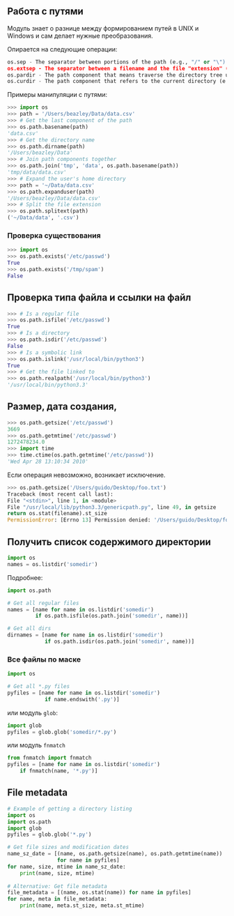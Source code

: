 ## Работа с путями

Модуль знает о разнице между формированием путей в UNIX и Windows и сам делает нужные преобразования.

Опирается на следующие операции:
```python
os.sep - The separator between portions of the path (e.g., "/" or "\").
os.extsep - The separator between a filename and the file "extension" (e.g., ".").
os.pardir - The path component that means traverse the directory tree up one level (e.g., "..").
os.curdir - The path component that refers to the current directory (e.g., ".").
```

Примеры манипуляции с путями:

```python
>>> import os
>>> path = '/Users/beazley/Data/data.csv'
>>> # Get the last component of the path
>>> os.path.basename(path)
'data.csv'
>>> # Get the directory name
>>> os.path.dirname(path)
'/Users/beazley/Data'
>>> # Join path components together
>>> os.path.join('tmp', 'data', os.path.basename(path))
'tmp/data/data.csv'
>>> # Expand the user's home directory
>>> path = '~/Data/data.csv'
>>> os.path.expanduser(path)
'/Users/beazley/Data/data.csv'
>>> # Split the file extension
>>> os.path.splitext(path)
('~/Data/data', '.csv')
```

### Проверка существования

```python
>>> import os
>>> os.path.exists('/etc/passwd')
True
>>> os.path.exists('/tmp/spam')
False
```

## Проверка типа файла и ссылки на файл

```python
>>> # Is a regular file
>>> os.path.isfile('/etc/passwd')
True
>>> # Is a directory
>>> os.path.isdir('/etc/passwd')
False
>>> # Is a symbolic link
>>> os.path.islink('/usr/local/bin/python3')
True
>>> # Get the file linked to
>>> os.path.realpath('/usr/local/bin/python3')
'/usr/local/bin/python3.3'
```

## Размер, дата создания, 

```python
>>> os.path.getsize('/etc/passwd')
3669
>>> os.path.getmtime('/etc/passwd')
1272478234.0
>>> import time
>>> time.ctime(os.path.getmtime('/etc/passwd'))
'Wed Apr 28 13:10:34 2010'
```
Если операция невозможно, возникает исключение.
```python
>>> os.path.getsize('/Users/guido/Desktop/foo.txt')
Traceback (most recent call last):
File "<stdin>", line 1, in <module>
File "/usr/local/lib/python3.3/genericpath.py", line 49, in getsize
return os.stat(filename).st_size
PermissionError: [Errno 13] Permission denied: '/Users/guido/Desktop/foo.txt'
```

## Получить список содержимого директории

```python
import os
names = os.listdir('somedir')
```
Подробнее:
```python
import os.path

# Get all regular files
names = [name for name in os.listdir('somedir')
         if os.path.isfile(os.path.join('somedir', name))]

# Get all dirs
dirnames = [name for name in os.listdir('somedir')
            if os.path.isdir(os.path.join('somedir', name))]
```
### Все файлы по маске 

```python
import os

# Get all *.py files
pyfiles = [name for name in os.listdir('somedir')
            if name.endswith('.py')]
```
или модуль `glob`:
```python
import glob
pyfiles = glob.glob('somedir/*.py')
```
или модуль `fnmatch`
```python
from fnmatch import fnmatch
pyfiles = [name for name in os.listdir('somedir')
    if fnmatch(name, '*.py')]
```

## File metadata

```python
# Example of getting a directory listing
import os
import os.path
import glob
pyfiles = glob.glob('*.py')

# Get file sizes and modification dates
name_sz_date = [(name, os.path.getsize(name), os.path.getmtime(name))
                for name in pyfiles]
for name, size, mtime in name_sz_date:
    print(name, size, mtime)
    
# Alternative: Get file metadata
file_metadata = [(name, os.stat(name)) for name in pyfiles]
for name, meta in file_metadata:
    print(name, meta.st_size, meta.st_mtime)
```